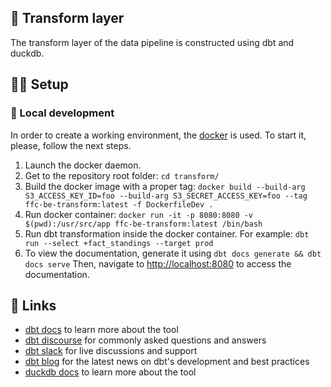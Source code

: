 ## :rocket: Transform layer

The transform layer of the data pipeline is constructed using dbt and duckdb.

## :construction_worker_man: Setup

### :wrench: Local development

In order to create a working environment, the [docker](https://www.docker.com/)
is used. To start it, please, follow the next steps.

1. Launch the docker daemon.
1. Get to the repository root folder: `cd transform/`
1. Build the docker image with a proper tag: `docker build --build-arg S3_ACCESS_KEY_ID=foo --build-arg S3_SECRET_ACCESS_KEY=foo --tag ffc-be-transform:latest -f DockerfileDev .`
1. Run docker container: `docker run -it -p 8080:8080 -v $(pwd):/usr/src/app ffc-be-transform:latest /bin/bash`
1. Run dbt transformation inside the docker container. For example: `dbt run --select +fact_standings --target prod`
1. To view the documentation, generate it using `dbt docs generate && dbt docs serve` Then, navigate
to [http://localhost:8080](http://localhost:8080) to access the documentation.

## :link: Links

- [dbt docs](https://docs.getdbt.com/docs/introduction) to learn more about the tool
- [dbt discourse](https://discourse.getdbt.com/) for commonly asked questions and answers
- [dbt slack](https://community.getdbt.com/) for live discussions and support
- [dbt blog](https://blog.getdbt.com/) for the latest news on dbt's development and best practices
- [duckdb docs](https://duckdb.org/docs/) to learn more about the tool
